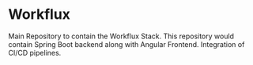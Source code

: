 # Workflux
Main Repository to contain the Workflux Stack.
This repository would contain Spring Boot backend along with Angular Frontend.
Integration of CI/CD pipelines.
